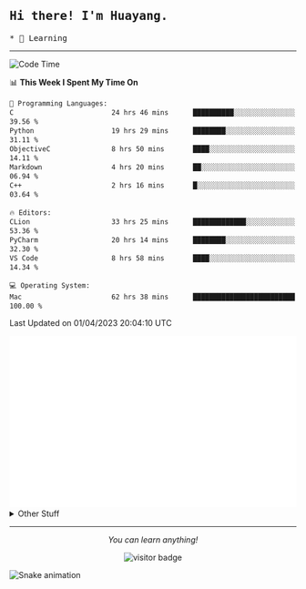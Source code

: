 <h2>
    <samp>Hi there! I'm Huayang.</samp>
</h2>
<p>
    <samp>
        * 🧐 Learning
    </samp>
</p>

<hr>

<!--START_SECTION:waka-->
![Code Time](http://img.shields.io/badge/Code%20Time-632%20hrs%203%20mins-blue)

📊 **This Week I Spent My Time On** 

```text
💬 Programming Languages: 
C                        24 hrs 46 mins      ██████████░░░░░░░░░░░░░░░   39.56 % 
Python                   19 hrs 29 mins      ████████░░░░░░░░░░░░░░░░░   31.11 % 
ObjectiveC               8 hrs 50 mins       ████░░░░░░░░░░░░░░░░░░░░░   14.11 % 
Markdown                 4 hrs 20 mins       ██░░░░░░░░░░░░░░░░░░░░░░░   06.94 % 
C++                      2 hrs 16 mins       █░░░░░░░░░░░░░░░░░░░░░░░░   03.64 % 

🔥 Editors: 
CLion                    33 hrs 25 mins      █████████████░░░░░░░░░░░░   53.36 % 
PyCharm                  20 hrs 14 mins      ████████░░░░░░░░░░░░░░░░░   32.30 % 
VS Code                  8 hrs 58 mins       ████░░░░░░░░░░░░░░░░░░░░░   14.34 % 

💻 Operating System: 
Mac                      62 hrs 38 mins      █████████████████████████   100.00 % 
```


 Last Updated on 01/04/2023 20:04:10 UTC
<!--END_SECTION:waka-->

<picture>
    <img src="/github-metrics.svg" alt="github metrics" style='visibility:visible'>
</picture>

<details>
  <summary>Other Stuff</summary>
  <br />
<!--   
  <p align="left">
    <img height="180em" src="https://github-readme-streak-stats.herokuapp.com/?user=GuillaumeFalourd" />
    
  </p> -->

  * 🏆 Some GitHub statistical reports:
  
  <img width="100%" src="https://github-profile-trophy.vercel.app/?username=xmchxup&column=7">
  <p align="left">  
    <img height="180em" src="https://github-readme-stats.vercel.app/api?username=xmchxup&hide_border=true&show_icons=true&include_all_commits=true&bg_color=0,EC6C6C,FFD479,FFFC79,73FA79&theme=graywhite&locale=en" />
    <img height="180em" src="https://github-readme-stats.vercel.app/api/top-langs/?username=xmchxup&hide=css,scss,html&langs_count=8&hide_border=true&layout=compact&bg_color=0,73FA79,73FDFF,D783FF&theme=graywhite&locale=en" />
  </p>
  
  <img width="100%" src="https://github-profile-summary-cards.vercel.app/api/cards/profile-details?username=xmchxup&theme=github" />
 
</a>
</details>
<hr>
<p align="center">
    <i>You can learn anything!</i>
    <p align="center">
        <img src="https://visitor-badge.laobi.icu/badge?page_id=xmchxup" alt="visitor badge"/>       
    </p>
</p>

![Snake animation](https://github.com/XmchxUp/XmchxUp/blob/output/github-contribution-grid-snake.gif)


